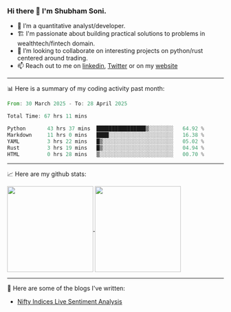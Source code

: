 ### Hi there 👋 I'm Shubham Soni.

- 🔭 I’m a quantitative analyst/developer.
- 🏗 I'm passionate about building practical solutions to problems in wealthtech/fintech domain.
- 👯 I’m looking to collaborate on interesting projects on python/rust centered around trading.
- 📫 Reach out to me on [linkedin](https://linkedin.com/in/shubxam), [Twitter](https://x.com/shubxam) or on my [website](https://shubxam.tech)

---

📊 Here is a summary of my coding activity past month:

<!--START_SECTION:waka-->

```rust
From: 30 March 2025 - To: 28 April 2025

Total Time: 67 hrs 11 mins

Python       43 hrs 37 mins  ████████████████▒░░░░░░░░   64.92 %
Markdown     11 hrs 0 mins   ████░░░░░░░░░░░░░░░░░░░░░   16.38 %
YAML         3 hrs 22 mins   █▒░░░░░░░░░░░░░░░░░░░░░░░   05.02 %
Rust         3 hrs 19 mins   █▒░░░░░░░░░░░░░░░░░░░░░░░   04.94 %
HTML         0 hrs 28 mins   ▒░░░░░░░░░░░░░░░░░░░░░░░░   00.70 %
```

<!--END_SECTION:waka-->

---

📈 Here are my github stats:

<a href="https://github.com/shubxam">
  <img height=200 align="center" src="https://github-readme-stats.vercel.app/api/?username=shubxam&theme=dark&show=prs_merged_percentage&hide_rank=true&disable_animations=true&card_width=450" />
</a>
<a href="https://github.com/shubxam">
  <img height=200 align="center" src="https://github-readme-stats.vercel.app/api/top-langs/?username=shubxam&hide=HTML,CSS,Jupyter%20Notebook,Dart&size_weight=0.5&count_weight=0.5&hide_progress=true&card_width=100" />
</a>

---

📝 Here are some of the blogs I've written:

<!-- BLOG-POST-LIST:START -->
- [Nifty Indices Live Sentiment Analysis](https://shubxam.tech/nifty-indices-live-sentiment-analysis/)
<!-- BLOG-POST-LIST:END -->
